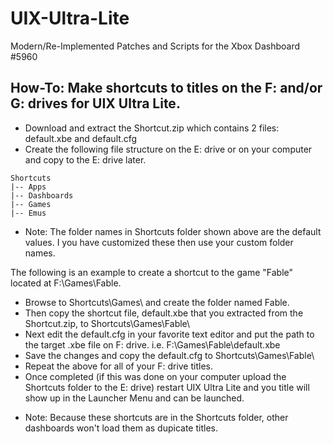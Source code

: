# UIX-Ultra-Lite
Modern/Re-Implemented Patches and Scripts for the Xbox Dashboard #5960

## How-To: Make shortcuts to titles on the F: and/or G: drives for UIX Ultra Lite.

- Download and extract the Shortcut.zip which contains 2 files: default.xbe and default.cfg
- Create the following file structure on the E: drive or on your computer and copy to the E: drive later.
```
Shortcuts
|-- Apps
|-- Dashboards
|-- Games
|-- Emus
```
* Note: The folder names in Shortcuts folder shown above are the default values. I you have customized these then use your custom folder names.

The following is an example to create a shortcut to the game "Fable" located at F:\\Games\\Fable. 
 
- Browse to Shortcuts\\Games\\ and create the folder named Fable.
- Then copy the shortcut file, default.xbe that you extracted from the Shortcut.zip, to Shortcuts\\Games\\Fable\\
- Next edit the default.cfg in your favorite text editor and put the path to the target .xbe file on F: drive. i.e. F:\\Games\\Fable\\default.xbe
- Save the changes and copy the default.cfg to Shortcuts\\Games\\Fable\\
- Repeat the above for all of your F: drive titles.
- Once completed (if this was done on your computer upload the Shortcuts folder to the E: drive) restart UIX Ultra Lite and you title will show up in the Launcher Menu and can be launched.

* Note: Because these shortcuts are in the Shortcuts folder, other dashboards won't load them as dupicate titles.